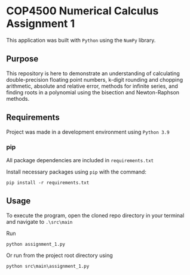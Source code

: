 # COP4500 Numerical Calculus Assignment 1

This application was built with `Python` using the `NumPy` library.

## Purpose 

This repository is here to demonstrate an understanding of calculating double-precision floating point numbers,
k-digit rounding and chopping arithmetic, absolute and relative error, methods for infinite series, and finding roots 
in a polynomial using the bisection and Newton-Raphson methods.

## Requirements

Project was made in a development environment using `Python 3.9`

### pip
All package dependencies are included in `requirements.txt`

Install necessary packages using `pip` with the command:

```
pip install -r requirements.txt
```

## Usage

To execute the program, open the cloned repo directory in your terminal and navigate to `.\src\main`

Run

``` 
python assignment_1.py
```

Or run from the project root directory using

``` 
python src\main\assignment_1.py
```